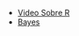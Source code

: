 * [Video Sobre R](https://photos.google.com/share/AF1QipOIi4ndn3ofy5LSrvW6YyP8OO2hcoOXOgA5-FRcMcy3Ktj9g5skDF_mRBR1uFz-3w/photo/AF1QipOBQ1AOFcglsECcvLgFWVBOqbiqpmHQpfNAC_m7?key=SFRnQ09QOFRBQTRZVVlEc1Fwemt1RXlXUnVXNTdn)
* [Bayes](https://www.youtube.com/watch?v=HZGCoVF3YvM)